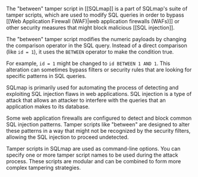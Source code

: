 The "between" tamper script in [[SQLmap]] is a part of SQLmap's suite of tamper scripts, which are used to modify SQL queries in order to bypass [[Web Application Firewall (WAF)|web application firewalls (WAFs)]] or other security measures that might block malicious [[SQL injection]].

The "between" tamper script modifies the numeric payloads by changing the comparison operator in the SQL query. Instead of a direct comparison (like `id = 1`), it uses the `BETWEEN` operator to make the condition true. 

For example, `id = 1` might be changed to `id BETWEEN 1 AND 1`. This alteration can sometimes bypass filters or security rules that are looking for specific patterns in SQL queries.

SQLmap is primarily used for automating the process of detecting and exploiting SQL injection flaws in web applications. SQL injection is a type of attack that allows an attacker to interfere with the queries that an application makes to its database.

Some web application firewalls are configured to detect and block common SQL injection patterns. Tamper scripts like "between" are designed to alter these patterns in a way that might not be recognized by the security filters, allowing the SQL injection to proceed undetected.

Tamper scripts in SQLmap are used as command-line options. You can specify one or more tamper script names to be used during the attack process. These scripts are modular and can be combined to form more complex tampering strategies.